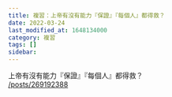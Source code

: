 ```yaml
---
title: 複習：上帝有沒有能力『保證』『每個人』都得救？
date: 2022-03-24
last_modified_at: 1648134000
category: 複習
tags: []
sidebar: 
---
```


<div>上帝有沒有能力『保證』『每個人』都得救？</div>
<div><a href="/posts/269192388" target="_blank">/posts/269192388</a></div>
